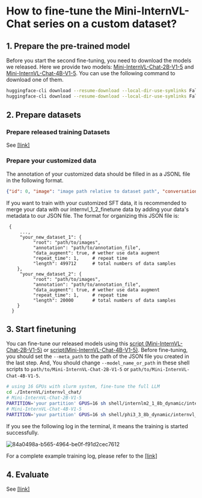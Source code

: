 # How to fine-tune the Mini-InternVL-Chat series on a custom dataset?

## 1. Prepare the pre-trained model

Before you start the second fine-tuning, you need to download the models we released. Here we provide two models:
[Mini-InternVL-Chat-2B-V1-5](https://huggingface.co/OpenGVLab/Mini-InternVL-Chat-2B-V1-5) and [Mini-InternVL-Chat-4B-V1-5](https://huggingface.co/OpenGVLab/Mini-InternVL-Chat-4B-V1-5).
You can use the following command to download one of them.

```bash
huggingface-cli download --resume-download --local-dir-use-symlinks False OpenGVLab/Mini-InternVL-Chat-2B-V1-5 --local-dir path/to/Mini-InternVL-Chat-2B-V1-5
huggingface-cli download --resume-download --local-dir-use-symlinks False OpenGVLab/Mini-InternVL-Chat-4B-V1-5 --local-dir path/to/Mini-InternVL-Chat-4B-V1-5
```

## 2. Prepare datasets

### Prepare released training Datasets

See [\[link\]](https://github.com/OpenGVLab/InternVL/tree/main/internvl_chat#prepare-training-datasets)

### Prepare your customized data

The annotation of your customized data should be filled in as a JSONL file in the following format.

```json
{"id": 0, "image": "image path relative to dataset path", "conversations": [{"from": "human", "value": "<image>\nyour question"}, {"from": "gpt", "value": "response"}]}
```

If you want to train with your customized SFT data,  it is recommended to merge your data with our internvl_1_2_finetune data by adding your data's metadata to our JSON file.
The format for organizing this JSON file is:

```
 {
     ...,
     "your_new_dataset_1": {
          "root": "path/to/images",
          "annotation": "path/to/annotation_file",
          "data_augment": true, # wether use data augment
          "repeat_time": 1,     # repeat time
          "length": 499712      # total numbers of data samples
    },
     "your_new_dataset_2": {
          "root": "path/to/images",
          "annotation": "path/to/annotation_file",
          "data_augment": true, # wether use data augment
          "repeat_time": 1,     # repeat time
          "length": 20000       # total numbers of data samples
    }
  }
```

## 3. Start finetuning

You can fine-tune our released models using this [script (Mini-InternVL-Chat-2B-V1-5)](https://github.com/OpenGVLab/InternVL/blob/main/internvl_chat/shell/internlm2_1_8b_dynamic/internvl_chat_v1_5_internlm2_1_8b_dynamic_res_finetune.sh) or [script(Mini-InternVL-Chat-4B-V1-5)](https://github.com/OpenGVLab/InternVL/blob/main/internvl_chat/shell/phi3_3_8b_dynamic/internvl_chat_v1_5_phi3_3_8b_dynamic_res_finetune.sh).
Before fine-tuning, you should set the `--meta_path` to the path of the JSON file you created in the last step. And, You should change `--model_name_or_path` in these shell scripts to `path/to/Mini-InternVL-Chat-2B-V1-5`  or `path/to/Mini-InternVL-Chat-4B-V1-5`.

```bash
# using 16 GPUs with slurm system, fine-tune the full LLM
cd ./InternVL/internvl_chat/
# Mini-InternVL-Chat-2B-V1-5 
PARTITION='your partition' GPUS=16 sh shell/internlm2_1_8b_dynamic/internvl_chat_v1_5_internlm2_1_8b_dynamic_res_finetune.sh
# Mini-InternVL-Chat-4B-V1-5 
PARTITION='your partition' GPUS=16 sh shell/phi3_3_8b_dynamic/internvl_chat_v1_5_phi3_3_8b_dynamic_res_finetune.sh
```

If you see the following log in the terminal, it means the training is started successfully.

![84a0498a-b565-4964-be0f-f91d2cec7612](https://github.com/G-z-w/InternVL/assets/95175307/d66a2c40-be4c-42c8-babf-052621d2995e)

For a complete example training log, please refer to the [\[link\]](./training_log.txt)

## 4. Evaluate
See [\[link\]](https://github.com/OpenGVLab/InternVL/blob/main/document/how_to_evaluate_internvl_chat_v1_5.md)
